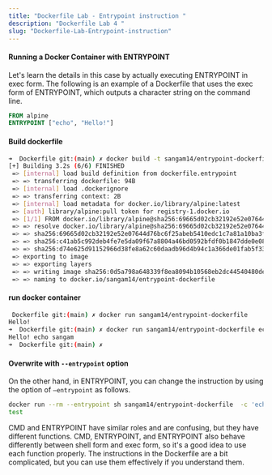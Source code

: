 ```yaml
---
title: "Dockerfile Lab - Entrypoint instruction "
description: "Dockerfile Lab 4 "
slug: "Dockerfile-Lab-Entrypoint-instruction"
---
```


#### Running a Docker Container with ENTRYPOINT

Let's learn the details in this case by actually executing ENTRYPOINT in exec form. The following is an example of a Dockerfile that uses the exec form of ENTRYPOINT, which outputs a character string on the command line.

```dockerfile 
FROM alpine
ENTRYPOINT ["echo", "Hello!"]

```

#### Build dockerfile 

```sh
➜  Dockerfile git:(main) ✗ docker build -t sangam14/entrypoint-dockerfile  -f dockerfile.entrypoint .
[+] Building 3.2s (6/6) FINISHED                                                                                            
 => [internal] load build definition from dockerfile.entrypoint                                                        0.0s
 => => transferring dockerfile: 94B                                                                                    0.0s
 => [internal] load .dockerignore                                                                                      0.0s
 => => transferring context: 2B                                                                                        0.0s
 => [internal] load metadata for docker.io/library/alpine:latest                                                       3.1s
 => [auth] library/alpine:pull token for registry-1.docker.io                                                          0.0s
 => [1/1] FROM docker.io/library/alpine@sha256:69665d02cb32192e52e07644d76bc6f25abeb5410edc1c7a81a10ba3f0efb90a        0.0s
 => => resolve docker.io/library/alpine@sha256:69665d02cb32192e52e07644d76bc6f25abeb5410edc1c7a81a10ba3f0efb90a        0.0s
 => => sha256:69665d02cb32192e52e07644d76bc6f25abeb5410edc1c7a81a10ba3f0efb90a 1.64kB / 1.64kB                         0.0s
 => => sha256:c41ab5c992deb4fe7e5da09f67a8804a46bd0592bfdf0b1847dde0e0889d2bff 528B / 528B                             0.0s
 => => sha256:d74e625d91152966d38fe8a62c60daadb96d4b94c1a366de01fab5f334806239 1.49kB / 1.49kB                         0.0s
 => exporting to image                                                                                                 0.0s
 => => exporting layers                                                                                                0.0s
 => => writing image sha256:0d5a798a648339f8ea8094b10568eb2dc44540480deff55f680dfd689f787013                           0.0s
 => => naming to docker.io/sangam14/entrypoint-dockerfile                                                              0.0s
 ```

#### run docker container 

```sh
 Dockerfile git:(main) ✗ docker run sangam14/entrypoint-dockerfile 
Hello!
➜  Dockerfile git:(main) ✗ docker run sangam14/entrypoint-dockerfile echo "sangam"
Hello! echo sangam
➜  Dockerfile git:(main) ✗ 

```

#### Overwrite with `--entrypoint` option

On the other hand, in ENTRYPOINT, you can change the instruction by using the option of `—entrypoint` as follows.

```sh
docker run --rm --entrypoint sh sangam14/entrypoint-dockerfile  -c 'echo "test"'
test

```

CMD and ENTRYPOINT have similar roles and are confusing, but they have different functions. CMD, ENTRYPOINT, and ENTRYPOINT also behave differently between shell form and exec form, so it's a good idea to use each function properly. The instructions in the Dockerfile are a bit complicated, but you can use them effectively if you understand them.


